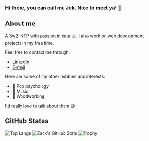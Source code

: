 ### Hi there, you can call me Jek. Nice to meet ya! 👋
## About me

A 3w2 INTP with passion in data :bar_chart:. I also work on web development projects in my free time.

Feel free to contact me through:
* [LinkedIn](https://www.linkedin.com/in/zkyazz/)
* [E-mail](mailto:zakiyaac14@gmail.com)

Here are some of my other hobbies and interests:
* :brain: Pop psychology
* :musical_note: Music
* :hammer: Woodworking

I'd really love to talk about them :smiley:

## GitHub Status
![Top Langs](https://github-readme-stats.vercel.app/api/top-langs/?username=coll-j&langs_count=8&layout=compact&theme=great-gatsby)
![Zack's GitHub Stats](https://github-readme-stats.vercel.app/api?username=coll-j&show_icons=true&theme=great-gatsby&include_all_commits=true&hide=issues,contribs,prs)
![Trophy](https://github-profile-trophy.vercel.app/?username=coll-j&no-frame=true&theme=nord&margin-w=27)

<!--
**coll-j/coll-j** is a ✨ _special_ ✨ repository because its `README.md` (this file) appears on your GitHub profile.

Here are some ideas to get you started:

- 🔭 I’m currently working on ...
- 🌱 I’m currently learning ...
- 👯 I’m looking to collaborate on ...
- 🤔 I’m looking for help with ...
- 💬 Ask me about ...
- 📫 How to reach me: ...
- 😄 Pronouns: ...
- ⚡ Fun fact: ...
-->
